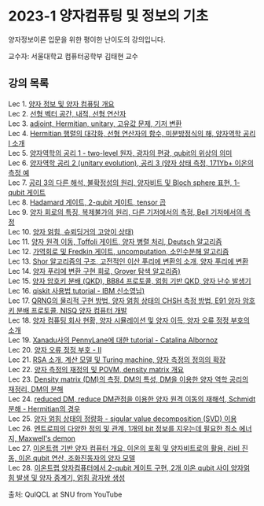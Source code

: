 # 2023-1 양자컴퓨팅 및 정보의 기초

양자정보이론 입문을 위한 평이한 난이도의 강의입니다.

교수자: 서울대학교 컴퓨터공학부 김태현 교수

## 강의 목록

Lec 1. [양자 정보 및 양자 컴퓨팅 개요](https://youtu.be/_a3GwoPK3tM?feature=shared)  
Lec 2. [선형 벡터 공간, 내적, 선형 연산자](https://youtu.be/K08jdArv0TM?feature=shared)  
Lec 3. [adjoint, Hermitian, unitary, 고유값 문제, 기저 변환](https://www.youtube.com/watch?v=ma14p0foJgM)  
Lec 4. [Hermitian 행렬의 대각화, 선형 연산자의 함수, 미분방정식의 해, 양자역학 공리 I 소개](https://www.youtube.com/watch?v=tDcxVAF7QNs)  
Lec 5. [양자역학의 공리 1 - two-level 원자, 광자의 편광, qubit의 위상의 의미](https://www.youtube.com/watch?v=bqKrZNAKijE)  
Lec 6. [양자역학 공리 2 (unitary evolution), 공리 3 (양자 상태 측정, 171Yb+ 이온의 측정 예](https://www.youtube.com/watch?v=xhuPtxNKH_s)  
Lec 7. [공리 3의 다른 해석, 불확정성의 원리, 양자비트 및 Bloch sphere 표현, 1-qubit 게이트](https://www.youtube.com/watch?v=mm82huPtQsE)  
Lec 8. [Hadamard 게이트, 2-qubit 게이트, tensor 곱](https://youtube.com/watch?v=ilbUidhUF8I)  
Lec 9. [양자 회로의 특징, 복제불가의 원리, 다른 기저에서의 측정, Bell 기저에서의 측정](https://www.youtube.com/watch?v=jXDIRxPyb_s&list=TLPQMjYwMTIwMjRfC6frwF_Wdg&index=2)  
Lec 10. [양자 얽힘, 슈뢰딩거의 고양이 상태)](https://www.youtube.com/watch?v=bCQFAgCijds&list=PLv_H0-ClHq6y57O2K6WerynmOVJTkCSq_&index=10)  
Lec 11. [양자 원격 이동, Toffoli 게이트, 양자 병렬 처리, Deutsch 알고리즘](https://www.youtube.com/watch?v=fYID1hF4WxA&list=PLv_H0-ClHq6y57O2K6WerynmOVJTkCSq_&index=11)  
Lec 12. [가역회로 및 Fredkin 게이트, uncomputation, 소인수분해 알고리즘](https://www.youtube.com/watch?v=V_boIbptPDk&list=PLv_H0-ClHq6y57O2K6WerynmOVJTkCSq_&index=12)  
Lec 13. [Shor 알고리즘의 구조, 고전적인 이산 푸리에 변환의 소개, 양자 푸리에 변환](https://www.youtube.com/watch?v=ndezmEKDdCU&list=PLv_H0-ClHq6y57O2K6WerynmOVJTkCSq_&index=13)  
Lec 14. [양자 푸리에 변환 구현 회로, Grover 탐색 알고리즘)](https://www.youtube.com/watch?v=aVuDgLdztPE&list=PLv_H0-ClHq6y57O2K6WerynmOVJTkCSq_&index=14)  
Lec 15. [양자 암호키 분배 (QKD), BB84 프로토콜, 얽힘 기반 QKD, 양자 난수 발생기](https://www.youtube.com/watch?v=48r43AbQS8w&list=PLv_H0-ClHq6y57O2K6WerynmOVJTkCSq_&index=15)  
Lec 16. [qiskit 사용법 tutorial - IBM 신소영님)](https://www.youtube.com/watch?v=E1Y1PTiseF8&list=PLv_H0-ClHq6y57O2K6WerynmOVJTkCSq_&index=17)  
Lec 17. [QRNG의 물리적 구현 방법, 양자 얽힘 상태의 CHSH 측정 방법, E91 양자 암호키 분배 프로토콜, NISQ 양자 컴퓨터 개발](https://www.youtube.com/watch?v=nP_4zect0zk&list=PLv_H0-ClHq6y57O2K6WerynmOVJTkCSq_&index=18)  
Lec 18. [양자 컴퓨팅 회사 현황, 양자 시뮬레이션 및 양자 이득, 양자 오류 정정 부호의 소개](https://www.youtube.com/watch?v=MbIxSmgICa8&list=PLv_H0-ClHq6y57O2K6WerynmOVJTkCSq_&index=19)  
Lec 19. [Xanadu사의 PennyLane에 대한 tutorial - Catalina Albornoz](https://www.youtube.com/watch?v=6yk_0UUA9j0&list=PLv_H0-ClHq6y57O2K6WerynmOVJTkCSq_&index=20)  
Lec 20. [양자 오류 정정 부호 - II](https://www.youtube.com/watch?v=QFM1e5ZhTdo&list=PLv_H0-ClHq6y57O2K6WerynmOVJTkCSq_&index=21)  
Lec 21. [RSA 소개, 계산 모델 및 Turing machine, 양자 측정의 정의의 확장](https://www.youtube.com/watch?v=CVc7-4yXxeY&list=PLv_H0-ClHq6y57O2K6WerynmOVJTkCSq_&index=22)  
Lec 22. [양자 측정의 재정의 및 POVM, density matrix 개요](https://www.youtube.com/watch?v=C__9jnvgUfQ&list=PLv_H0-ClHq6y57O2K6WerynmOVJTkCSq_&index=23)  
Lec 23. [Density matrix (DM)의 측정, DM의 특성, DM을 이용한 양자 역학 공리의 재정리, DM의 분해](https://www.youtube.com/watch?v=2Uxj_UaOGIs&list=PLv_H0-ClHq6y57O2K6WerynmOVJTkCSq_&index=24)  
Lec 24. [reduced DM, reduce DM관점을 이용한 양자 원격 이동의 재해석, Schmidt 분해 - Hermitian의 경우](https://www.youtube.com/watch?v=Go8JJqFFekc&list=PLv_H0-ClHq6y57O2K6WerynmOVJTkCSq_&index=25)  
Lec 25. [양자 얽힘 상태의 정량화 - sigular value decomposition (SVD) 이용](https://www.youtube.com/watch?v=X9q4A-kW1rw&list=PLv_H0-ClHq6y57O2K6WerynmOVJTkCSq_&index=26)  
Lec 26. [엔트로피의 다양한 정의 및 관계, 1개의 bit 정보를 지우는데 필요한 최소 에너지, Maxwell's demon](https://www.youtube.com/watch?v=h3_kaIUBNeg&list=PLv_H0-ClHq6y57O2K6WerynmOVJTkCSq_&index=27)  
Lec 27. [이온트랩 기반 양자 컴퓨터 개요, 이온의 포획 및 양자비트로의 활용, 라비 진동, 이온 qubit 연산, 조화진동자의 양자 모델](https://www.youtube.com/watch?v=xYFlD9OcG2c&list=PLv_H0-ClHq6y57O2K6WerynmOVJTkCSq_&index=28)  
Lec 28. [이온트랩 양자컴퓨터에서 2-qubit 게이트 구현, 2개 이온 qubit 사이 양자얽힘 발생 및 양자 중계기, 얽힘 광자쌍 생성](https://www.youtube.com/watch?v=d5umTIELoiA&list=PLv_H0-ClHq6y57O2K6WerynmOVJTkCSq_&index=29)  



출처: QuIQCL at SNU from YouTube
